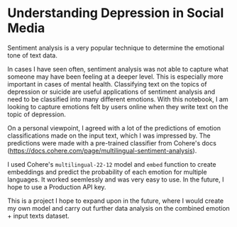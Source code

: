 # Understanding Depression in Social Media
Sentiment analysis is a very popular technique to determine the emotional tone of text data.

In cases I have seen often, sentiment analysis was not able to capture what someone may have been feeling at a deeper level. This is especially more important in cases of mental health. Classifying text on the topics of depression or suicide are useful applications of sentiment analysis and need to be classified into many different emotions. With this notebook, I am looking to capture emotions felt by users online when they write text on the topic of depression.

On a personal viewpoint, I agreed with a lot of the predictions of emotion classifications made on the input text, which I was impressed by. The predictions were made with a pre-trained classifier from Cohere's docs (https://docs.cohere.com/page/multilingual-sentiment-analysis).

I used Cohere's `multilingual-22-12` model and `embed` function to create embeddings and predict the probability of each emotion for multiple languages. It worked seemlessly and was very easy to use. In the future, I hope to use a Production API key.

This is a project I hope to expand upon in the future, where I would create my own model and carry out further data analysis on the combined emotion + input texts dataset.
